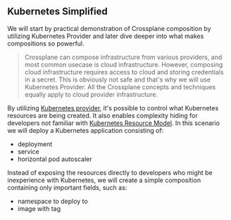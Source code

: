 ## Kubernetes Simplified

We will start by practical demonstration of Crossplane composition by utilizing
Kubernetes Provider and later dive deeper into what makes compositions so
powerful.

> Crossplane can compose infrastructure from various providers, and most common
> usecase is cloud infrastructure. However, composing cloud infrastructure
> requires access to cloud and storing credentials in a secret. This is
> obviously not safe and that's why we will use Kubernetes Provider. All the
> Crossplane concepts and techniques equally apply to cloud provider
> infrastructure.

By utilizing
[Kubernetes provider](https://github.com/crossplane-contrib/provider-kubernetes),
it's possible to control what Kubernetes resources are being created. It also
enables complexity hiding for developers not familiar with
[Kubernetes Resource Model](https://github.com/Kubernetes/design-proposals-archive/blob/main/architecture/resource-management.md).
In this scenario we will deploy a Kubernetes application consisting of:

- deployment
- service
- horizontal pod autoscaler

Instead of exposing the resources directly to developers who might be
inexperience with Kubernetes, we will create a simple composition containing
only important fields, such as:

- namespace to deploy to
- image with tag
